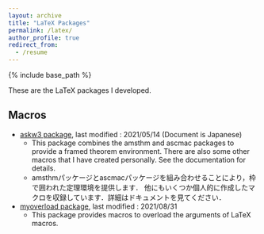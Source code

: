 ```yaml
---
layout: archive
title: "LaTeX Packages"
permalink: /latex/
author_profile: true
redirect_from:
  - /resume
---
```


{% include base_path %}

These are the LaTeX packages I developed.
## Macros
- [askw3 package](https://github.com/ryoya9826/askw3-dtx), last modified : 2021/05/14 (Document is Japanese)<br>
   - This package combines the amsthm and ascmac packages to provide a framed theorem environment.
 There are also some other macros that I have created personally. See the documentation for details. <br>
   - amsthmパッケージとascmacパッケージを組み合わせることにより，枠で囲われた定理環境を提供します．
他にもいくつか個人的に作成したマクロを収録しています．詳細はドキュメントを見てください．
- [myoverload package](https://github.com/ryoya9826/overload), last modified : 2021/08/31 <br>
  - This package provides macros to overload the arguments of LaTeX macros. 
